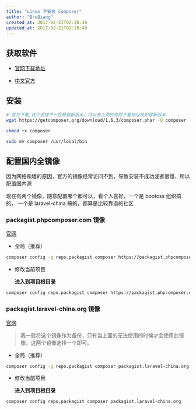 ```yaml
---
title: "Linux 下安装 Composer"
author: "BroQiang"
created_at: 2017-02-21T02:28:49
updated_at: 2017-02-21T02:28:49
---
```


## 获取软件

- [官网下载地址](https://getcomposer.org/download)

- [中文官方](https://www.phpcomposer.com/)

## 安装

```bash
# 官方下载,这个连接不一定是最新版本，可以去上面的官网下载地址找到最新版本
wget https://getcomposer.org/download/1.6.3/composer.phar -O composer

chmod +x composer

sudo mv composer /usr/local/bin
```

## 配置国内全镜像

因为网络和墙的原因，官方的镜像经常访问不到，导致安装不成功或者很慢，所以配置国内源

现在有两个镜像，随意配置哪个都可以，看个人喜好，一个是 bootcss 组织搞的，
一个是 laravel-china 搞的，都算是比较靠谱的社区

### packagist.phpcomposer.com 镜像

[官网](https://www.phpcomposer.com)

- 全局（推荐）

```bash
composer config -g repo.packagist composer https://packagist.phpcomposer.com
```

- 修改当前项目

  **进入到项目根目录**

```bash
composer config repo.packagist composer https://packagist.phpcomposer.com
```

### packagist.laravel-china.org 镜像

[官网](https://laravel-china.org/composer)

> 我一般将这个镜像作为备份，只有当上面的无法使用的时候才会使用此镜像，这两个镜像选择一个即可。

- 全局（推荐）

```bash
composer config -g repo.packagist composer packagist.laravel-china.org
```

- 修改当前项目

  **进入到项目根目录**

```bash
composer config repo.packagist composer packagist.laravel-china.org
```
